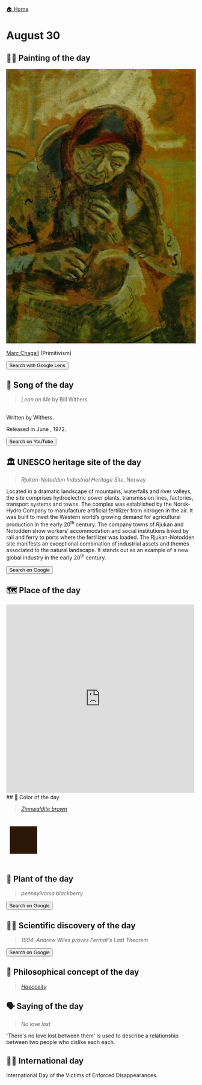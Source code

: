 
[🏠 Home](../../index.md)

# August 30

## 🧑‍🎨 Painting of the day

<img width="600" src="../img/Marc_Chagall_1.jpg">

[Marc Chagall](http://en.wikipedia.org/wiki/Marc_Chagall) (Primitivism)

<button class="btn btn-success"
onclick=" window.open('https://lens.google.com/uploadbyurl?url=https://iretes.github.io/one-a-day/data/img/Marc_Chagall_1.jpg','_blank')">
Search with Google Lens
</button>

## 🎼 Song of the day

> *Lean on Me*
by Bill Withers

<br />Written by Withers.

Released in June , 1972.

<button class="btn btn-success"
onclick=" window.open('http://www.youtube.com/search?q=Lean on Me by Bill Withers','_blank')">
Search on YouTube
</button>

## 🏛️ UNESCO heritage site of the day

> *Rjukan-Notodden Industrial Heritage Site*, Norway

<p><span>Located in a dramatic landscape of mountains, waterfalls and river valleys, the site comprises hydroelectric power plants, transmission lines, factories, transport systems and towns. The complex was established by the Norsk-Hydro Company to manufacture artificial fertilizer from nitrogen in the air. It was built to meet the Western world’s growing demand for agricultural production in the early 20</span><sup>th</sup><span> century. The company towns of Rjukan and Notodden show workers’ accommodation and social institutions linked by rail and ferry to ports where the fertilizer was loaded. The Rjukan-Notodden site manifests an exceptional combination of industrial assets and themes associated to the natural landscape. It stands out as an example of a new global industry in the early 20</span><sup>th</sup><span> century.</span></p>

<button class="btn btn-success"
onclick=" window.open('http://www.google.com/search?q=Rjukan-Notodden Industrial Heritage Site','_blank')">
Search on Google
</button>

## 🗺️ Place of the day

<iframe
src="https://www.mapcrunch.com"
name="mapcrunch"
width="500"
height="500"
allowTransparency="true"
scrolling="no"
frameborder="0"
>
</iframe>
## 🎨 Color of the day

> *[Zinnwaldite brown](https://en.wikipedia.org/wiki/Zinnwaldite)*

<div style="color:#2C1608; font-size: 100px;">&#9632;</div>

## 🌿 Plant of the day

> *pennsylvania blackberry*

<button class="btn btn-success"
onclick=" window.open('http://www.google.com/search?q=pennsylvania blackberry','_blank')">
Search on Google
</button>

## 🧑‍🔬 Scientific discovery of the day

> *1994: Andrew Wiles proves Fermat's Last Theorem*

<button class="btn btn-success"
onclick=" window.open('http://www.google.com/search?q=1994: Andrew Wiles proves Fermat s Last Theorem','_blank')">
Search on Google
</button>

## 💭 Philosophical concept of the day

> *[Haecceity](https://en.wikipedia.org/wiki/Haecceity)*

## 🗣️ Saying of the day

> *No love lost*

'There's no love lost between them' is used to describe a relationship between two people who dislike each each.

## 🏳️‍🌈 International day

International Day of the Victims of Enforced Disappearances.